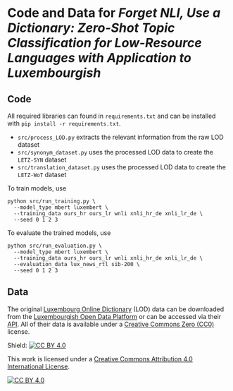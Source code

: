 # Code and Data for *Forget NLI, Use a Dictionary: Zero-Shot Topic Classification for Low-Resource Languages with Application to Luxembourgish*

## Code
All required libraries can found in `requirements.txt` and can be installed with `pip install -r requirements.txt`.

* `src/process_LOD.py` extracts the relevant information from the raw LOD dataset
* `src/synonym_dataset.py` uses the processed LOD data to create the ```LETZ-SYN``` dataset
* `src/translation_dataset.py` uses the processed LOD data to create the ```LETZ-WoT``` dataset


To train models, use
```shell
python src/run_training.py \
  --model_type mbert luxembert \
  --training_data ours_hr ours_lr wnli xnli_hr_de xnli_lr_de \
  --seed 0 1 2 3
```

To evaluate the trained models, use
```shell
python src/run_evaluation.py \
  --model_type mbert luxembert \
  --training_data ours_hr ours_lr wnli xnli_hr_de xnli_lr_de \
  --evaluation_data lux_news_rtl sib-200 \
  --seed 0 1 2 3
```

## Data
The original [Luxembourg Online Dictionary](https://lod.lu) (LOD) data can be downloaded from the [Luxembourgish Open Data Platform](https://data.public.lu/fr/datasets/letzebuerger-online-dictionnaire-lod-linguistesch-daten/) or can be accessed via their [API](https://data.public.lu/fr/datasets/letzebuerger-online-dictionnaire-lod-public-api/). All of their data is available under a [Creative Commons Zero (CC0)](https://creativecommons.org/publicdomain/zero/1.0/) license.


Shield: [![CC BY 4.0][cc-by-shield]][cc-by]

This work is licensed under a
[Creative Commons Attribution 4.0 International License][cc-by].

[![CC BY 4.0][cc-by-image]][cc-by]

[cc-by]: http://creativecommons.org/licenses/by/4.0/
[cc-by-image]: https://i.creativecommons.org/l/by/4.0/88x31.png
[cc-by-shield]: https://img.shields.io/badge/License-CC%20BY%204.0-lightgrey.svg